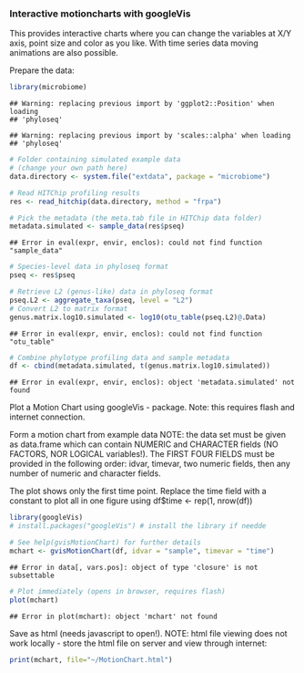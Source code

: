 ### Interactive motioncharts with googleVis

This provides interactive charts where you can change the variables at
X/Y axis, point size and color as you like. With time series data
moving animations are also possible.


Prepare the data:


```r
library(microbiome)  
```

```
## Warning: replacing previous import by 'ggplot2::Position' when loading
## 'phyloseq'
```

```
## Warning: replacing previous import by 'scales::alpha' when loading
## 'phyloseq'
```

```r
# Folder containing simulated example data
# (change your own path here)
data.directory <- system.file("extdata", package = "microbiome")

# Read HITChip profiling results
res <- read_hitchip(data.directory, method = "frpa")

# Pick the metadata (the meta.tab file in HITChip data folder)
metadata.simulated <- sample_data(res$pseq)
```

```
## Error in eval(expr, envir, enclos): could not find function "sample_data"
```

```r
# Species-level data in phyloseq format
pseq <- res$pseq 

# Retrieve L2 (genus-like) data in phyloseq format
pseq.L2 <- aggregate_taxa(pseq, level = "L2")
# Convert L2 to matrix format
genus.matrix.log10.simulated <- log10(otu_table(pseq.L2)@.Data)
```

```
## Error in eval(expr, envir, enclos): could not find function "otu_table"
```

```r
# Combine phylotype profiling data and sample metadata
df <- cbind(metadata.simulated, t(genus.matrix.log10.simulated))  
```

```
## Error in eval(expr, envir, enclos): object 'metadata.simulated' not found
```

Plot a Motion Chart using googleVis - package. Note: this requires
flash and internet connection. 

Form a motion chart from example data NOTE: the data set must be given
as data.frame which can contain NUMERIC and CHARACTER fields (NO
FACTORS, NOR LOGICAL variables!). The FIRST FOUR FIELDS must be
provided in the following order: idvar, timevar, two numeric fields,
then any number of numeric and character fields.

The plot shows only the first time point.  Replace the time field with
a constant to plot all in one figure using df$time <- rep(1, nrow(df))


```r
library(googleVis)  
# install.packages("googleVis") # install the library if needde

# See help(gvisMotionChart) for further details
mchart <- gvisMotionChart(df, idvar = "sample", timevar = "time")  
```

```
## Error in data[, vars.pos]: object of type 'closure' is not subsettable
```

```r
# Plot immediately (opens in browser, requires flash)
plot(mchart)  
```

```
## Error in plot(mchart): object 'mchart' not found
```

Save as html (needs javascript to open!). NOTE: html file viewing does not work locally - store the html file on server and view through internet:


```r
print(mchart, file="~/MotionChart.html")
```
